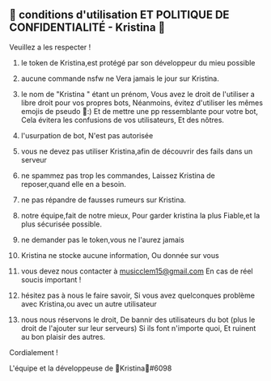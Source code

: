 💚 conditions d'utilisation ET POLITIQUE DE CONFIDENTIALITÉ -
Kristina 💚
------------
Veuillez a les respecter !

1) le token de Kristina,est protégé par son développeur du mieu possible

2) aucune commande nsfw ne Vera jamais le jour sur Kristina.

3) le nom de "Kristina " étant un prénom,
Vous avez le droit de l'utiliser a libre droit pour vos propres bots,
Néanmoins,
évitez d'utiliser les mêmes emojis de pseudo 💚:)
Et de mettre une pp ressemblante pour votre bot,
Cela évitera les confusions de vos utilisateurs,
Et des nôtres.

4) l'usurpation de bot,
N'est pas autorisée

5) vous ne devez pas utiliser Kristina,afin de découvrir des fails dans un serveur

6) ne spammez pas trop les commandes,
Laissez Kristina de reposer,quand elle en a besoin.

7) ne pas répandre de fausses rumeurs sur Kristina.

8) notre équipe,fait de notre mieux,
Pour garder kristina la plus Fiable,et la plus sécurisée possible.

9) ne demander pas le token,vous ne l'aurez jamais

10) Kristina ne stocke aucune information,
Ou donnée sur vous

11) vous devez nous contacter à musicclem15@gmail.com
En cas de réel soucis important !

12) hésitez pas à nous le faire savoir,
Si vous avez quelconques problème avec Kristina,ou avec un autre utilisateur 

13) nous nous réservons le droit,
De bannir des utilisateurs du bot (plus le droit de l'ajouter sur leur serveurs)
Si ils font n'importe quoi,
Et ruinent au bon plaisir des autres.

Cordialement !

L'équipe et la développeuse de 💚Kristina💚#6098
